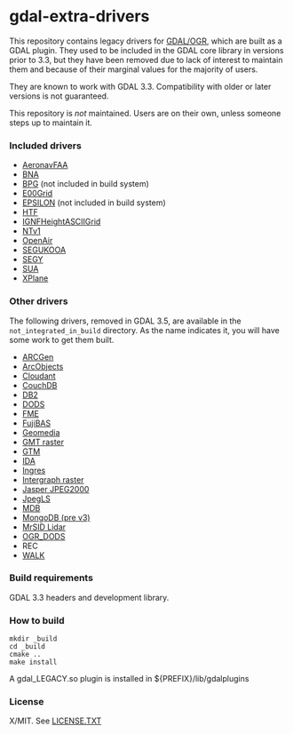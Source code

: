 gdal-extra-drivers
==================

This repository contains legacy drivers for [GDAL/OGR](https://gdal.org), which
are built as a GDAL plugin.
They used to be included in the GDAL core library in versions prior to 3.3, but
they have been removed due to lack of interest to maintain them and because of
their marginal values for the majority of users.

They are known to work with GDAL 3.3. Compatibility with older or later versions
is not guaranteed.

This repository is *not* maintained. Users are on their own, unless someone
steps up to maintain it.

### Included drivers

* [AeronavFAA](doc/aeronavfaa.rst)
* [BNA](doc/bna.rst)
* [BPG](doc/bpg.rst) (not included in build system)
* [E00Grid](doc/e00grid.rst)
* [EPSILON](doc/epsilon.rst) (not included in build system)
* [HTF](doc/htf.rst)
* [IGNFHeightASCIIGrid](doc/ignfheightasciigrid.rst)
* [NTv1](doc/ntv1.rst)
* [OpenAir](doc/openair.rst)
* [SEGUKOOA](doc/segukooa.rst)
* [SEGY](doc/segy.rst)
* [SUA](doc/sua.rst)
* [XPlane](doc/xplane.rst)

### Other drivers

The following drivers, removed in GDAL 3.5, are available in the ``not_integrated_in_build``
directory. As the name indicates it, you will have some work to get them built.

* [ARCGen](not_integrated_in_build/arcgen/arcgen.rst)
* [ArcObjects](not_integrated_in_build/arcobjects/ao.rst)
* [Cloudant](not_integrated_in_build/cloudant/cloudant.rst)
* [CouchDB](not_integrated_in_build/couchdb/couchdb.rst)
* [DB2](not_integrated_in_build/db2/db2.rst)
* [DODS](not_integrated_in_build/dods/dods.rst)
* [FME](not_integrated_in_build/fme/fme.rst)
* [FujiBAS](not_integrated_in_build/fujibas/fujibas.rst)
* [Geomedia](not_integrated_in_build/geomedia/geomedia.rst)
* [GMT raster](not_integrated_in_build/gmt_raster/gmt.rst)
* [GTM](not_integrated_in_build/gtm/gtm.rst)
* [IDA](not_integrated_in_build/ida/ida.rst)
* [Ingres](not_integrated_in_build/ingres/ingres.rst)
* [Intergraph raster](not_integrated_in_build/ingr/intergraphraster.rst)
* [Jasper JPEG2000](not_integrated_in_build/jpeg2000/jpeg2000.rst)
* [JpegLS](not_integrated_in_build/jpegls/jpegls.rst)
* [MDB](not_integrated_in_build/mdb/mdb.rst)
* [MongoDB (pre v3)](not_integrated_in_build/mongodb_old/mongodb.rst)
* [MrSID Lidar](not_integrated_in_build/mrsid_lidar/mg4lidar.rst)
* [OGR_DODS](not_integrated_in_build/ogr_dods/dods.rst)
* REC
* [WALK](not_integrated_in_build/walk/walk.rst)

### Build requirements

GDAL 3.3 headers and development library.

### How to build

```shell
mkdir _build
cd _build
cmake ..
make install
```

A gdal_LEGACY.so plugin is installed in ${PREFIX}/lib/gdalplugins

### License

X/MIT. See [LICENSE.TXT](LICENSE.TXT)

